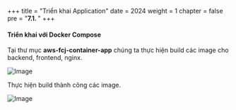 +++
title = "Triển khai Application"
date = 2024
weight = 1
chapter = false
pre = "<b>7.1. </b>"
+++

#### Triển khai với Docker Compose

Tại thư mục **aws-fcj-container-app** chúng ta thực hiện build các image cho backend, frontend, nginx.

![Image](/images/7-docker-compose/1-deploy/7.4.png)

Thực hiện build thành công các image.

![Image](/images/7-docker-compose/1-deploy/7.5.png)
